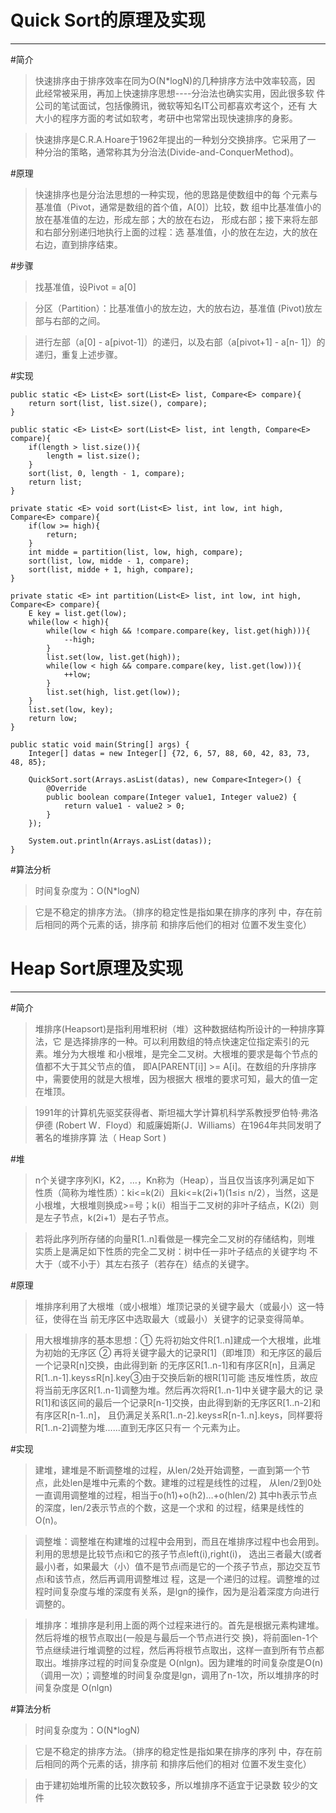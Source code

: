 Quick Sort的原理及实现
=====================
---------------------
#简介
>快速排序由于排序效率在同为O(N*logN)的几种排序方法中效率较高，因
此经常被采用，再加上快速排序思想----分治法也确实实用，因此很多软
件公司的笔试面试，包括像腾讯，微软等知名IT公司都喜欢考这个，还有
大大小的程序方面的考试如软考，考研中也常常出现快速排序的身影。

>快速排序是C.R.A.Hoare于1962年提出的一种划分交换排序。它采用了一
种分治的策略，通常称其为分治法(Divide-and-ConquerMethod)。

#原理
>快速排序也是分治法思想的一种实现，他的思路是使数组中的每
个元素与基准值（Pivot，通常是数组的首个值，A[0]）比较，数
组中比基准值小的放在基准值的左边，形成左部；大的放在右边，
形成右部；接下来将左部和右部分别递归地执行上面的过程：选
基准值，小的放在左边，大的放在右边，直到排序结束。

#步骤
>找基准值，设Pivot = a[0]

> 分区（Partition）：比基准值小的放左边，大的放右边，基准值
(Pivot)放左部与右部的之间。

>进行左部（a[0] - a[pivot-1]）的递归，以及右部（a[pivot+1] - a[n-
1]）的递归，重复上述步骤。

#实现


    public static <E> List<E> sort(List<E> list, Compare<E> compare){
        return sort(list, list.size(), compare);
    }

    public static <E> List<E> sort(List<E> list, int length, Compare<E> compare){
        if(length > list.size()){
            length = list.size();
        }
        sort(list, 0, length - 1, compare);
        return list;
    }

    private static <E> void sort(List<E> list, int low, int high, Compare<E> compare){
        if(low >= high){
            return;
        }
        int midde = partition(list, low, high, compare);
        sort(list, low, midde - 1, compare);
        sort(list, midde + 1, high, compare);
    }

    private static <E> int partition(List<E> list, int low, int high, Compare<E> compare){
        E key = list.get(low);
        while(low < high){
            while(low < high && !compare.compare(key, list.get(high))){
                --high;
            }
            list.set(low, list.get(high));
            while(low < high && compare.compare(key, list.get(low))){
                ++low;
            }
            list.set(high, list.get(low));
        }
        list.set(low, key);
        return low;
    }

    public static void main(String[] args) {
        Integer[] datas = new Integer[] {72, 6, 57, 88, 60, 42, 83, 73, 48, 85};

        QuickSort.sort(Arrays.asList(datas), new Compare<Integer>() {
            @Override
            public boolean compare(Integer value1, Integer value2) {
                return value1 - value2 > 0;
            }
        });

        System.out.println(Arrays.asList(datas));
    }

#算法分析
>时间复杂度为：O(N*logN)

>它是不稳定的排序方法。（排序的稳定性是指如果在排序的序列
中，存在前后相同的两个元素的话，排序前 和排序后他们的相对
位置不发生变化）


Heap Sort原理及实现
=====================
---------------------
#简介
>堆排序(Heapsort)是指利用堆积树（堆）这种数据结构所设计的一种排序算法，它
是选择排序的一种。可以利用数组的特点快速定位指定索引的元素。堆分为大根堆
和小根堆，是完全二叉树。大根堆的要求是每个节点的值都不大于其父节点的值，
即A[PARENT[i]] >= A[i]。在数组的升序排序中，需要使用的就是大根堆，因为根据大
根堆的要求可知，最大的值一定在堆顶。

>1991年的计算机先驱奖获得者、斯坦福大学计算机科学系教授罗伯特·弗洛伊德
(Robert W．Floyd）和威廉姆斯(J．Williams）在1964年共同发明了著名的堆排序算
法（ Heap Sort )

#堆
>n个关键字序列Kl，K2，…，Kn称为（Heap），当且仅当该序列满足如下
性质（简称为堆性质）：ki<=k(2i）且ki<=k(2i+1)(1≤i≤ n/2），当然，这是
小根堆，大根堆则换成>=号；k(i）相当于二叉树的非叶子结点，K(2i）则
是左子节点，k(2i+1）是右子节点。

>若将此序列所存储的向量R[1..n]看做是一棵完全二叉树的存储结构，则堆
实质上是满足如下性质的完全二叉树：树中任一非叶子结点的关键字均
不大于（或不小于）其左右孩子（若存在）结点的关键字。

#原理
>堆排序利用了大根堆（或小根堆）堆顶记录的关键字最大（或最小）这一特征，使得在当
前无序区中选取最大（或最小）关键字的记录变得简单。

>用大根堆排序的基本思想：① 先将初始文件R[1..n]建成一个大根堆，此堆为初始的无序区
② 再将关键字最大的记录R[1]（即堆顶）和无序区的最后一个记录R[n]交换，由此得到新
的无序区R[1..n-1]和有序区R[n]，且满足R[1..n-1].keys≤R[n].key③由于交换后新的根R[1]可能
违反堆性质，故应将当前无序区R[1..n-1]调整为堆。然后再次将R[1..n-1]中关键字最大的记
录R[1]和该区间的最后一个记录R[n-1]交换，由此得到新的无序区R[1..n-2]和有序区R[n-1..n]，
且仍满足关系R[1..n-2].keys≤R[n-1..n].keys，同样要将R[1..n-2]调整为堆......直到无序区只有一
个元素为止。

#实现
>建堆，建堆是不断调整堆的过程，从len/2处开始调整，一直到第一个节点，此处len是堆中元素的个数。建堆的过程是线性的过程，
从len/2到0处一直调用调整堆的过程，相当于o(h1)+o(h2)…+o(hlen/2) 其中h表示节点的深度，len/2表示节点的个数，这是一个求和
的过程，结果是线性的O(n)。

>调整堆：调整堆在构建堆的过程中会用到，而且在堆排序过程中也会用到。利用的思想是比较节点i和它的孩子节点left(i),right(i)，
选出三者最大(或者最小)者，如果最大（小）值不是节点i而是它的一个孩子节点，那边交互节点i和该节点，然后再调用调整堆过
程，这是一个递归的过程。调整堆的过程时间复杂度与堆的深度有关系，是lgn的操作，因为是沿着深度方向进行调整的。

>堆排序：堆排序是利用上面的两个过程来进行的。首先是根据元素构建堆。然后将堆的根节点取出(一般是与最后一个节点进行交
换)，将前面len-1个节点继续进行堆调整的过程，然后再将根节点取出，这样一直到所有节点都取出。堆排序过程的时间复杂度是
O(nlgn)。因为建堆的时间复杂度是O(n)（调用一次）；调整堆的时间复杂度是lgn，调用了n-1次，所以堆排序的时间复杂度是
O(nlgn)

#算法分析
>时间复杂度为：O(N*logN)

>它是不稳定的排序方法。（排序的稳定性是指如果在排序的序列
中，存在前后相同的两个元素的话，排序前 和排序后他们的相对
位置不发生变化）

>由于建初始堆所需的比较次数较多，所以堆排序不适宜于记录数
较少的文件
